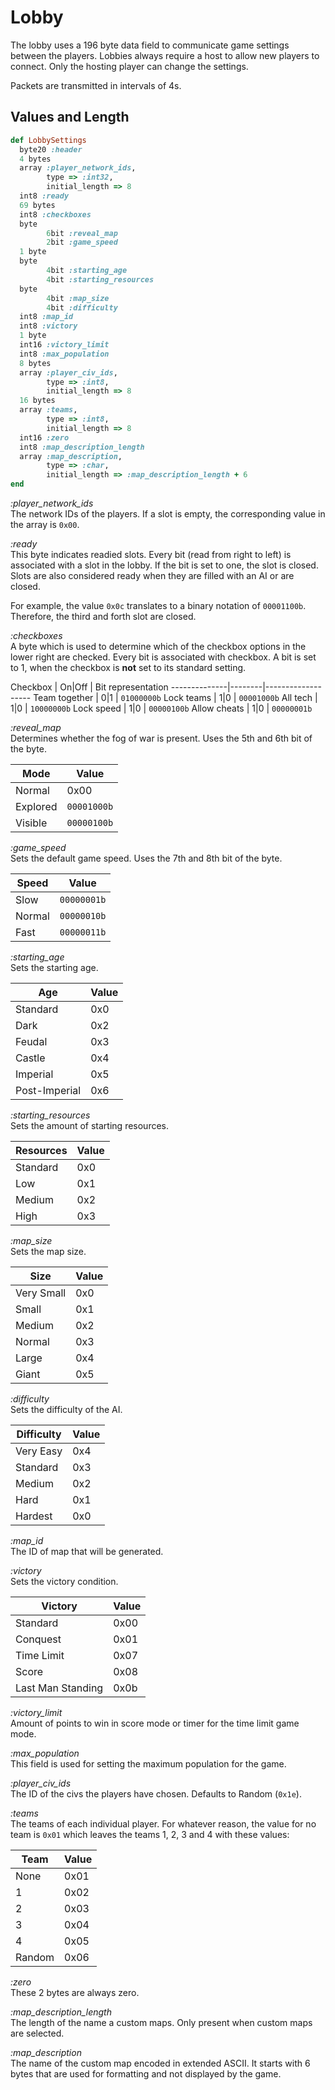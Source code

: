 # Lobby

The lobby uses a 196 byte data field to communicate game settings between the players. Lobbies always require a host to allow new players to connect. Only the hosting player can change the settings.

Packets are transmitted in intervals of 4s.

## Values and Length

```ruby
def LobbySettings
  byte20 :header
  4 bytes
  array :player_network_ids,
        type => :int32,
        initial_length => 8
  int8 :ready
  69 bytes
  int8 :checkboxes
  byte
        6bit :reveal_map
        2bit :game_speed
  1 byte
  byte
        4bit :starting_age
        4bit :starting_resources
  byte
        4bit :map_size
        4bit :difficulty
  int8 :map_id
  int8 :victory
  1 byte
  int16 :victory_limit
  int8 :max_population
  8 bytes
  array :player_civ_ids,
        type => :int8,
        initial_length => 8
  16 bytes
  array :teams,
        type => :int8,
        initial_length => 8
  int16 :zero
  int8 :map_description_length
  array :map_description,
        type => :char,
        initial_length => :map_description_length + 6
end
```

*:player_network_ids*  
The network IDs of the players. If a slot is empty, the corresponding value in the array is `0x00`.

*:ready*  
This byte indicates readied slots. Every bit (read from right to left) is associated with a slot in the lobby. If the bit is set to one, the slot is closed. Slots are also considered ready when they are filled with an AI or are closed.

For example, the value `0x0c` translates to a binary notation of `00001100b`. Therefore, the third and forth slot are closed.

*:checkboxes*  
A byte which is used to determine which of the checkbox options in the lower right are checked. Every bit is associated with checkbox. A bit is set to 1, when the checkbox is **not** set to its standard setting.

Checkbox      | On|Off | Bit representation
--------------|--------|-------------------
Team together |  0|1   | `01000000b`
Lock teams    |  1|0   | `00001000b`
All tech      |  1|0   | `10000000b`
Lock speed    |  1|0   | `00000100b`
Allow cheats  |  1|0   | `00000001b`

*:reveal_map*  
Determines whether the fog of war is present. Uses the 5th and 6th bit of the byte.

Mode     | Value
---------|------
Normal   | 0x00
Explored | `00001000b`
Visible  | `00000100b`

*:game_speed*  
Sets the default game speed. Uses the 7th and 8th bit of the byte.

Speed  | Value
-------|------
Slow   | `00000001b`
Normal | `00000010b`
Fast   | `00000011b`

*:starting_age*  
Sets the starting age.

Age           | Value
--------------|------
Standard      | 0x0
Dark          | 0x2
Feudal        | 0x3
Castle        | 0x4
Imperial      | 0x5
Post-Imperial | 0x6

*:starting_resources*  
Sets the amount of starting resources.

Resources| Value
---------|------
Standard | 0x0
Low      | 0x1
Medium   | 0x2
High     | 0x3

*:map_size*  
Sets the map size.

Size       | Value
-----------|------
Very Small | 0x0
Small      | 0x1
Medium     | 0x2
Normal     | 0x3
Large      | 0x4
Giant      | 0x5

*:difficulty*  
Sets the difficulty of the AI.

Difficulty | Value
-----------|------
Very Easy  | 0x4
Standard   | 0x3
Medium     | 0x2
Hard       | 0x1
Hardest    | 0x0

*:map_id*  
The ID of map that will be generated.

*:victory*  
Sets the victory condition.

Victory           | Value
------------------|------
Standard          | 0x00
Conquest          | 0x01
Time Limit        | 0x07
Score             | 0x08
Last Man Standing | 0x0b

*:victory_limit*  
Amount of points to win in score mode or timer for the time limit game mode.

*:max_population*  
This field is used for setting the maximum population for the game.

*:player_civ_ids*  
The ID of the civs the players have chosen. Defaults to Random (`0x1e`).

*:teams*  
The teams of each individual player. For whatever reason, the value for no team is `0x01` which leaves the teams 1, 2, 3 and 4 with these values:

Team              | Value
------------------|------
None              | 0x01
1                 | 0x02
2                 | 0x03
3                 | 0x04
4                 | 0x05
Random            | 0x06

*:zero*  
These 2 bytes are always zero.

*:map_description_length*  
The length of the name a custom maps. Only present when custom maps are selected.

*:map_description*  
The name of the custom map encoded in extended ASCII. It starts with 6 bytes that are used for formatting and not displayed by the game.
